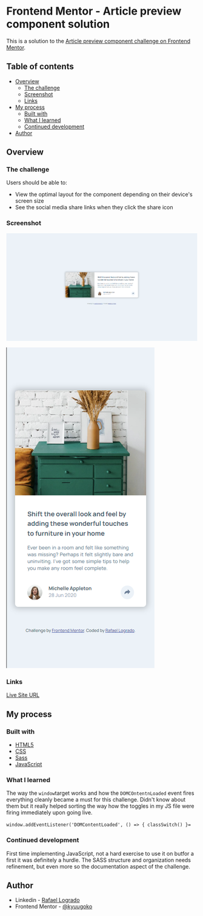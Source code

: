 # Frontend Mentor - Article preview component solution

This is a solution to the [Article preview component challenge on Frontend Mentor](https://www.frontendmentor.io/challenges/article-preview-component-dYBN_pYFT).

## Table of contents

- [Overview](#overview)
  - [The challenge](#the-challenge)
  - [Screenshot](#screenshot)
  - [Links](#links)
- [My process](#my-process)
  - [Built with](#built-with)
  - [What I learned](#what-i-learned)
  - [Continued development](#continued-development)
- [Author](#author)



## Overview

### The challenge

Users should be able to:

- View the optimal layout for the component depending on their device's screen size
- See the social media share links when they click the share icon

### Screenshot

![Desktop](./images/desktop-screen.png)

![Mobile](./images/mobile-screen.png)

### Links

[Live Site URL](https://sage-alfajores-0596e7.netlify.app)



## My process

### Built with

- [HTML5](https://img.shields.io/badge/HTML5-E34F26?style=for-the-badge&logo=html5&logoColor=white)
- [CSS](https://img.shields.io/badge/CSS3-1572B6?style=for-the-badge&logo=css3&logoColor=white)
- [Sass](https://img.shields.io/badge/Sass-CC6699?style=for-the-badge&logo=sass&logoColor=whit)
- [JavaScript](https://img.shields.io/badge/JavaScript-F7DF1E?style=for-the-badge&logo=javascript&logoColor=black)


### What I learned

The way the ```window```target works and how the ```DOMCOntentnLoaded``` event fires everything cleanly became a must for this challenge. Didn't know about them but it really helped sorting the way how the toggles in my JS file were firing immediately upon going live.

`window.addEventListener('DOMContentLoaded', () => {
    classSwitch()
}=`


### Continued development

First time implementing JavaScript, not a hard exercise to use it on butfor a first it was definitely a hurdle.
The SASS structure and organization needs refinement, but even more so the documentation aspect of the challenge.



## Author

- Linkedin - [Rafael Logrado](https://www.linkedin.com/in/rafael-logrado/)
- Frontend Mentor - [@kyuugoko](https://www.frontendmentor.io/profile/kyuugoko)
